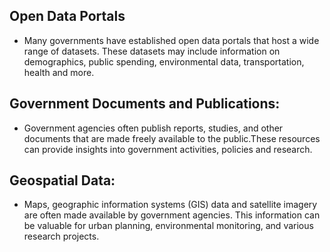 ## Open Data Portals
 - Many governments have established open data portals that host a wide range of datasets. These datasets may include information on demographics, public spending, environmental data, transportation, health and more.

## Government Documents and Publications:
 - Government agencies often publish reports, studies, and other documents that are made freely available to the public.These resources can provide insights into government activities, policies and research.

## Geospatial Data:
 - Maps, geographic information systems (GIS) data and satellite imagery are often made available by government agencies. This information can be valuable for urban planning, environmental monitoring, and
   various research projects.


   
